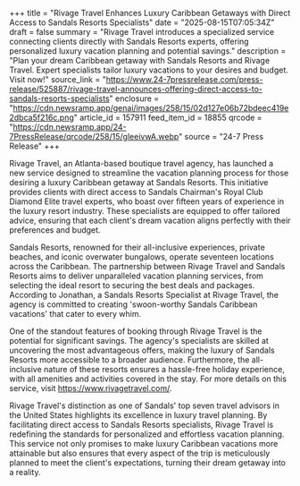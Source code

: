 +++
title = "Rivage Travel Enhances Luxury Caribbean Getaways with Direct Access to Sandals Resorts Specialists"
date = "2025-08-15T07:05:34Z"
draft = false
summary = "Rivage Travel introduces a specialized service connecting clients directly with Sandals Resorts experts, offering personalized luxury vacation planning and potential savings."
description = "Plan your dream Caribbean getaway with Sandals Resorts and Rivage Travel. Expert specialists tailor luxury vacations to your desires and budget. Visit now!"
source_link = "https://www.24-7pressrelease.com/press-release/525887/rivage-travel-announces-offering-direct-access-to-sandals-resorts-specialists"
enclosure = "https://cdn.newsramp.app/genai/images/258/15/02d127e06b72bdeec419e2dbca5f216c.png"
article_id = 157911
feed_item_id = 18855
qrcode = "https://cdn.newsramp.app/24-7PressRelease/qrcode/258/15/gleeivwA.webp"
source = "24-7 Press Release"
+++

<p>Rivage Travel, an Atlanta-based boutique travel agency, has launched a new service designed to streamline the vacation planning process for those desiring a luxury Caribbean getaway at Sandals Resorts. This initiative provides clients with direct access to Sandals Chairman's Royal Club Diamond Elite travel experts, who boast over fifteen years of experience in the luxury resort industry. These specialists are equipped to offer tailored advice, ensuring that each client's dream vacation aligns perfectly with their preferences and budget.</p><p>Sandals Resorts, renowned for their all-inclusive experiences, private beaches, and iconic overwater bungalows, operate seventeen locations across the Caribbean. The partnership between Rivage Travel and Sandals Resorts aims to deliver unparalleled vacation planning services, from selecting the ideal resort to securing the best deals and packages. According to Jonathan, a Sandals Resorts Specialist at Rivage Travel, the agency is committed to creating 'swoon-worthy Sandals Caribbean vacations' that cater to every whim.</p><p>One of the standout features of booking through Rivage Travel is the potential for significant savings. The agency's specialists are skilled at uncovering the most advantageous offers, making the luxury of Sandals Resorts more accessible to a broader audience. Furthermore, the all-inclusive nature of these resorts ensures a hassle-free holiday experience, with all amenities and activities covered in the stay. For more details on this service, visit <a href='https://www.rivagetravel.com/' rel='nofollow' target='_blank'>https://www.rivagetravel.com/</a>.</p><p>Rivage Travel's distinction as one of Sandals' top seven travel advisors in the United States highlights its excellence in luxury travel planning. By facilitating direct access to Sandals Resorts specialists, Rivage Travel is redefining the standards for personalized and effortless vacation planning. This service not only promises to make luxury Caribbean vacations more attainable but also ensures that every aspect of the trip is meticulously planned to meet the client's expectations, turning their dream getaway into a reality.</p>